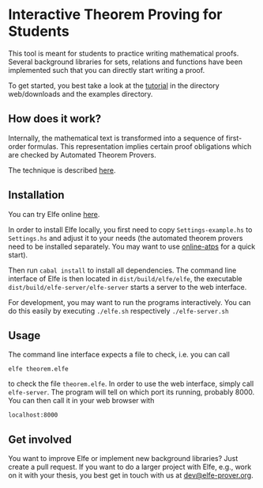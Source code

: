 # Interactive Theorem Proving for Students

This tool is meant for students to practice writing mathematical proofs. Several background libraries for sets, relations and functions have been implemented such that you can directly start writing a proof.

To get started, you best take a look at the [tutorial](https://elfe-prover.org/downloads/tutorial.pdf)  in the directory web/downloads and the examples directory.

## How does it work?

Internally, the mathematical text is transformed into a sequence of first-order formulas. This representation implies certain proof obligations which are checked by Automated Theorem Provers.
 
The technique is described [here](https://elfe-prover.org/downloads/thesis.pdf).

## Installation

You can try Elfe online [here](https://elfe-prover.org).

In order to install Elfe locally, you first need to copy `Settings-example.hs` to `Settings.hs` and adjust it to your needs (the automated theorem provers need to be installed separately. You may want to use [online-atps](https://github.com/jonaprieto/online-atps) for a quick start).

Then run `cabal install` to install all dependencies. The command line interface of Elfe is then located in `dist/build/elfe/elfe`, the executable `dist/build/elfe-server/elfe-server` starts a server to the web interface.

For development, you may want to run the programs interactively. You can do this easily by executing `./elfe.sh` respectively `./elfe-server.sh` 

## Usage

The command line interface expects a file to check, i.e. you can call

`elfe theorem.elfe`

to check the file `theorem.elfe`. In order to use the web interface, simply call `elfe-server`. The program will tell on which port its running, probably 8000. You can then call it in your web browser with

`localhost:8000`


## Get involved

You want to improve Elfe or implement new background libraries? Just create a pull request. If you want to do a larger project with Elfe, e.g., work on it with your thesis, you best get in touch with us at dev@elfe-prover.org.
